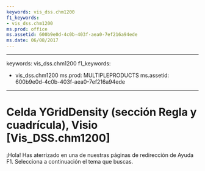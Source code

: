 ```yaml
---
keywords: vis_dss.chm1200
f1_keywords:
- vis_dss.chm1200
ms.prod: office
ms.assetid: 600b9e0d-4c0b-403f-aea0-7ef216a94ede
ms.date: 06/08/2017
---
```


---
keywords: vis_dss.chm1200
f1_keywords:
- vis_dss.chm1200
ms.prod: MULTIPLEPRODUCTS
ms.assetid: 600b9e0d-4c0b-403f-aea0-7ef216a94ede
---


# Celda YGridDensity (sección Regla y cuadrícula), Visio [Vis_DSS.chm1200]

¡Hola! Has aterrizado en una de nuestras páginas de redirección de Ayuda F1. Selecciona a continuación el tema que buscas.



